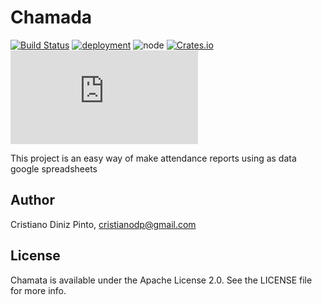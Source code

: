 # Chamada

[![Build Status](https://travis-ci.com/cristianodiniz/chamada.svg?branch=master)](https://travis-ci.com/cristianodiniz/chamada)
[![deployment](https://img.shields.io/badge/deployment-passing-green)](http://chamada-test.surge.sh) 
![node](https://img.shields.io/node/v/git-master-merged) 
[![Crates.io](https://img.shields.io/crates/l/rustc-serialize)](https://raw.githubusercontent.com/cristianodiniz/chamada/master/LICENSE)
[![Website](https://img.shields.io/website/https/chamada-test.surge.sh)](http://chamada-test.surge.sh)




This project is an easy way of make attendance reports using as data google spreadsheets


## Author

Cristiano Diniz Pinto, cristianodp@gmail.com

## License
Chamata is available under the Apache License 2.0. See the LICENSE file for more info.

